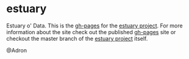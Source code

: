 estuary
===

Estuary o' Data. This is the [gh-pages](http://pages.github.com/) for the [estuary project](https://github.com/Adron/estuary). For more 
information about the site check out the published [gh-pages](http://pages.github.com/) site or checkout the
master branch of the [estuary project](https://github.com/Adron/estuary) itself.

@Adron
